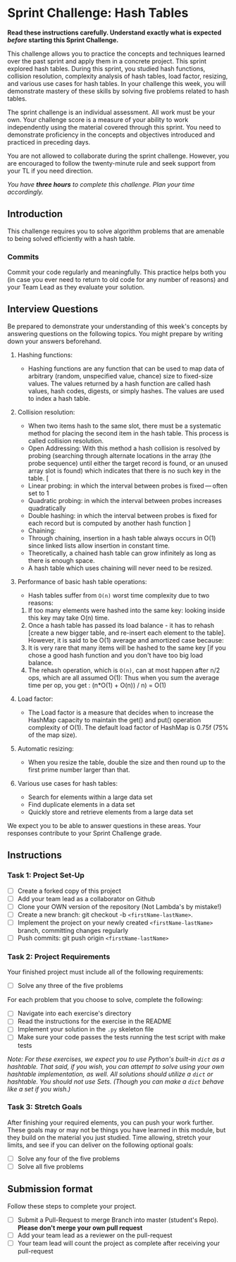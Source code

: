 # Sprint Challenge: Hash Tables

**Read these instructions carefully. Understand exactly what is expected _before_ starting this Sprint Challenge.**

This challenge allows you to practice the concepts and techniques learned over the past sprint and apply them in a concrete project. This sprint explored hash tables. During this sprint, you studied hash functions, collision resolution, complexity analysis of hash tables, load factor, resizing, and various use cases for hash tables. In your challenge this week, you will demonstrate mastery of these skills by solving five problems related to hash tables.

The sprint challenge is an individual assessment. All work must be your own. Your challenge score is a measure of your ability to work independently using the material covered through this sprint. You need to demonstrate proficiency in the concepts and objectives introduced and practiced in preceding days.

You are not allowed to collaborate during the sprint challenge. However, you are encouraged to follow the twenty-minute rule and seek support from your TL if you need direction.

_You have **three hours** to complete this challenge. Plan your time accordingly._

## Introduction

This challenge requires you to solve algorithm problems that are amenable to being solved efficiently with a hash table.

### Commits

Commit your code regularly and meaningfully. This practice helps both you (in case you ever need to return to old code for any number of reasons) and your Team Lead as they evaluate your solution.

## Interview Questions

Be prepared to demonstrate your understanding of this week's concepts by answering questions on the following topics. You might prepare by writing down your answers beforehand.

1. Hashing functions: 
    - Hashing functions are any function that can be used to map data of arbitrary (random, unspecified value, chance) size to fixed-size values. The values returned by a hash function are called hash values, hash codes, digests, or simply hashes. The values are used to index a hash table.

2. Collision resolution:
    - When two items hash to the same slot, there must be a systematic method for placing the second item in the hash table. This process is called collision resolution. 
    - Open Addressing: With this method a hash collision is resolved by probing (searching through alternate locations in the array (the probe sequence) until either the target record is found, or an unused array slot is found) which indicates that there is no such key in the table.
    [
    - Linear probing: in which the interval between probes is fixed — often set to 1
    - Quadratic probing: in which the interval between probes increases quadratically 
    - Double hashing: in which the interval between probes is fixed for each record but is computed by another hash function
    ]
    - Chaining: 
    - Through chaining, insertion in a hash table always occurs in O(1) since linked lists allow insertion in constant time.
    - Theoretically, a chained hash table can grow infinitely as long as there is enough space.
    - A hash table which uses chaining will never need to be resized.

3. Performance of basic hash table operations:
    - Hash tables suffer from `O(n)` worst time complexity due to two reasons:
    1. If too many elements were hashed into the same key: looking inside this key may take O(n) time.
    2. Once a hash table has passed its load balance - it has to rehash [create a new bigger table, and re-insert each element to the table].
    However, it is said to be O(1) average and amortized case because:
    1. It is very rare that many items will be hashed to the same key [if you chose a good hash function and you don't have too big load balance.
    2. The rehash operation, which is `O(n)`, can at most happen after n/2 ops, which are all assumed O(1): Thus when you sum the average time per op, you get : (n*O(1) + O(n)) / n) = O(1)


4. Load factor:
    - The Load factor is a measure that decides when to increase the HashMap capacity to maintain the get() and put() operation complexity of O(1). The default load factor of HashMap is 0.75f (75% of the map size).

5. Automatic resizing:
    - When you resize the table, double the size and then round up to the first prime number larger than that. 

6. Various use cases for hash tables:
    - Search for elements within a large data set
    - Find duplicate elements in a data set
    - Quickly store and retrieve elements from a large data set

We expect you to be able to answer questions in these areas. Your responses contribute to your Sprint Challenge grade.

## Instructions

### Task 1: Project Set-Up

- [ ] Create a forked copy of this project
- [ ] Add your team lead as a collaborator on Github
- [ ] Clone your OWN version of the repository (Not Lambda's by mistake!)
- [ ] Create a new branch: git checkout -b `<firstName-lastName>`.
- [ ] Implement the project on your newly created `<firstName-lastName>` branch, committing changes regularly
- [ ] Push commits: git push origin `<firstName-lastName>`

### Task 2: Project Requirements

Your finished project must include all of the following requirements:

- [ ] Solve any three of the five problems

For each problem that you choose to solve, complete the following:

- [ ] Navigate into each exercise's directory
- [ ] Read the instructions for the exercise in the README
- [ ] Implement your solution in the `.py` skeleton file
- [ ] Make sure your code passes the tests running the test script with make tests

*Note: For these exercises, we expect you to use Python's built-in `dict` as a hashtable. That said, if you wish, you can attempt to solve using your own hashtable implementation, as well. All solutions should utilize a `dict` or hashtable. You should not use Sets. (Though you can make a `dict` behave like a set if you wish.)*

### Task 3: Stretch Goals

After finishing your required elements, you can push your work further. These goals may or may not be things you have learned in this module, but they build on the material you just studied. Time allowing, stretch your limits, and see if you can deliver on the following optional goals:

- [ ] Solve any four of the five problems
- [ ] Solve all five problems

## Submission format

Follow these steps to complete your project.

- [ ] Submit a Pull-Request to merge <firstName-lastName> Branch into master (student's  Repo). **Please don't merge your own pull request**
- [ ] Add your team lead as a reviewer on the pull-request
- [ ] Your team lead will count the project as complete after receiving your pull-request
